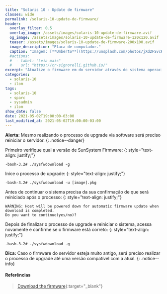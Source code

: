 ```yaml
---
title: "Solaris 10 - Update de firmware"
classes: wide
permalink: /solaris-10-update-de-firmware/
header:
  overlay_filter: 0.5
  overlay_image: /assets/images/solaris-10-update-de-firmware.avif
  og_image: /assets/images/solaris-10-update-de-firmware-120x120.avif
  teaser: /assets/images/solaris-10-update-de-firmware-200x100.avif
  image_description: "Placa de computador."
  caption: "Imagem: [**Umberto**](https://unsplash.com/photos/jXd2FSvcRr8)"
  #actions:
  #  - label: "Leia mais"
  #    url: "https://cr-signorelli.github.io/"
excerpt: "Atualize o firmware em do servidor através do sistema operacional com o comando **sysfwdownload**."
categories:
  - solaris-10
  - ilom
tags:
  - solaris-10
  - sparc
  - sysadmin
  - ilom
show_date: false
date: 2021-05-02T19:00:00-03:00
last_modified_at: 2021-05-02T19:00:00-03:00
---
```


**Alerta:** Mesmo realizando o processo de upgrade via software será preciso reiniciar o servidor.
{: .notice--danger}

Primeiro verifique qual a versão de SunSystem Firmware:
{: style="text-align: justify;"}

```console
-bash-3.2# ./sysfwdownload -g
```

Inice o processo de upgrade:
{: style="text-align: justify;"}

```console
-bash-3.2# ./sysfwdownload -u [image].pkg
```

Antes de continuar o sistema precisa da sua confirmação de que será reiniciado após o processo:
{: style="text-align: justify;"}

```console
WARNING: Host will be powered down for automatic firmware update when download is completed.
Do you want to continue(yes/no)?
```

Depois de finalizar o processo de upgrade e reiniciar o sistema, acessa novamente e confirme se o firmware está correto:
{: style="text-align: justify;"}

```console
-bash-3.2# ./sysfwdownload -g
```

**Dica:** Caso o firmware do servidor esteja muito antigo, será preciso realizar o processo de upgrade até uma versão compatível com a atual.
{: .notice--info}

#### Referências

> [Download the firmware](https://www.oracle.com/servers/technologies/firmware/release-history-jsp.html){:target="_blank"}  
